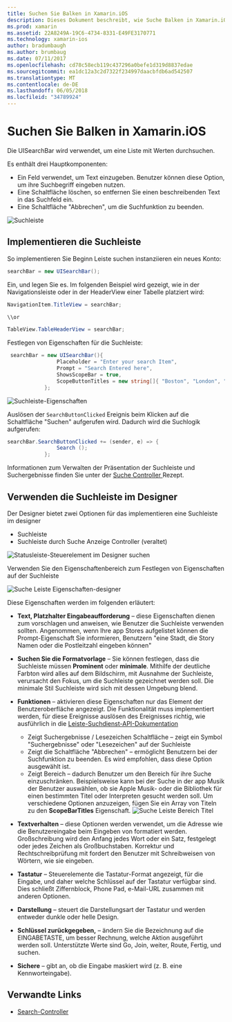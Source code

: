```yaml
---
title: Suchen Sie Balken in Xamarin.iOS
description: Dieses Dokument beschreibt, wie Suche Balken in Xamarin.iOS verwendet wird. Es wird erläutert, wie Suche Balken programmgesteuert und in Storyboards erstellen.
ms.prod: xamarin
ms.assetid: 22A8249A-19C6-4734-8331-E49FE3170771
ms.technology: xamarin-ios
author: bradumbaugh
ms.author: brumbaug
ms.date: 07/11/2017
ms.openlocfilehash: cd78c58ecb119c437296a0befe1d319d8837edae
ms.sourcegitcommit: ea1dc12a3c2d7322f234997daacbfdb6ad542507
ms.translationtype: MT
ms.contentlocale: de-DE
ms.lasthandoff: 06/05/2018
ms.locfileid: "34789924"
---
```

# <a name="search-bars-in-xamarinios"></a>Suchen Sie Balken in Xamarin.iOS

Die UISearchBar wird verwendet, um eine Liste mit Werten durchsuchen. 

Es enthält drei Hauptkomponenten: 

- Ein Feld verwendet, um Text einzugeben. Benutzer können diese Option, um ihre Suchbegriff eingeben nutzen.
- Eine Schaltfläche löschen, so entfernen Sie einen beschreibenden Text in das Suchfeld ein.
- Eine Schaltfläche "Abbrechen", um die Suchfunktion zu beenden.

![Suchleiste](searchbar-images/image1.png)

## <a name="implementing-the-search-bar"></a>Implementieren die Suchleiste

So implementieren Sie Beginn Leiste suchen instanziieren ein neues Konto:

```csharp
searchBar = new UISearchBar();
```

Ein, und legen Sie es. Im folgenden Beispiel wird gezeigt, wie in der Navigationsleiste oder in der HeaderView einer Tabelle platziert wird:

```csharp
NavigationItem.TitleView = searchBar;

\\or

TableView.TableHeaderView = searchBar;
```

Festlegen von Eigenschaften für die Suchleiste:

```csharp
 searchBar = new UISearchBar(){
                Placeholder = "Enter your search Item",
                Prompt = "Search Entered here",
                ShowsScopeBar = true,
                ScopeButtonTitles = new string[]{ "Boston", "London", "SF" },
            };
```

![Suchleiste-Eigenschaften](searchbar-images/image6.png)

Auslösen der `SearchButtonClicked` Ereignis beim Klicken auf die Schaltfläche "Suchen" aufgerufen wird. Dadurch wird die Suchlogik aufgerufen:

```csharp
searchBar.SearchButtonClicked += (sender, e) => {
                Search ();
            };
```

Informationen zum Verwalten der Präsentation der Suchleiste und Suchergebnisse finden Sie unter der [Suche Controller ](https://developer.xamarin.com/recipes/ios/content_controls/search-controller/) Rezept.

## <a name="using-the-search-bar-in-the-designer"></a>Verwenden die Suchleiste im Designer

Der Designer bietet zwei Optionen für das implementieren eine Suchleiste im designer

- Suchleiste
- Suchleiste durch Suche Anzeige Controller (veraltet)

![Statusleiste-Steuerelement im Designer suchen](searchbar-images/image2.png)

Verwenden Sie den Eigenschaftenbereich zum Festlegen von Eigenschaften auf der Suchleiste

![Suche Leiste Eigenschaften-designer](searchbar-images/image3.png)

Diese Eigenschaften werden im folgenden erläutert:

- **Text, Platzhalter Eingabeaufforderung** – diese Eigenschaften dienen zum vorschlagen und anweisen, wie Benutzer die Suchleiste verwenden sollten. Angenommen, wenn Ihre app Stores aufgelistet können die Prompt-Eigenschaft Sie informieren, Benutzern "eine Stadt, die Story Namen oder die Postleitzahl eingeben können"
- **Suchen Sie die Formatvorlage** – Sie können festlegen, dass die Suchleiste müssen **Prominent** oder **minimale**. Mithilfe der deutliche Farbton wird alles auf dem Bildschirm, mit Ausnahme der Suchleiste, verursacht den Fokus, um die Suchleiste gezeichnet werden soll. Die minimale Stil Suchleiste wird sich mit dessen Umgebung blend.
- **Funktionen** – aktivieren diese Eigenschaften nur das Element der Benutzeroberfläche angezeigt. Die Funktionalität muss implementiert werden, für diese Ereignisse auslösen des Ereignisses richtig, wie ausführlich in die [Leiste-Suchdienst-API-Dokumentation](https://developer.xamarin.com/api/type/UIKit.UISearchBar/)
    - Zeigt Suchergebnisse / Lesezeichen Schaltfläche – zeigt ein Symbol "Suchergebnisse" oder "Lesezeichen" auf der Suchleiste
    - Zeigt die Schaltfläche "Abbrechen" – ermöglicht Benutzern bei der Suchfunktion zu beenden. Es wird empfohlen, dass diese Option ausgewählt ist.
    - Zeigt Bereich – dadurch Benutzer um den Bereich für ihre Suche einzuschränken. Beispielsweise kann bei der Suche in der app Musik der Benutzer auswählen, ob sie Apple Musik- oder die Bibliothek für einen bestimmten Titel oder Interpreten gesucht werden soll. Um verschiedene Optionen anzuzeigen, fügen Sie ein Array von Titeln zu den **ScopeBarTitles** Eigenschaft.
    ![Suche Leiste Bereich Titel](searchbar-images/image4.png)

- **Textverhalten** – diese Optionen werden verwendet, um die Adresse wie die Benutzereingabe beim Eingeben von formatiert werden. Großschreibung wird den Anfang jedes Wort oder ein Satz, festgelegt oder jedes Zeichen als Großbuchstaben. Korrektur und Rechtschreibprüfung mit fordert den Benutzer mit Schreibweisen von Wörtern, wie sie eingeben.
- **Tastatur** – Steuerelemente die Tastatur-Format angezeigt, für die Eingabe, und daher welche Schlüssel auf der Tastatur verfügbar sind. Dies schließt Ziffernblock, Phone Pad, e-Mail-URL zusammen mit anderen Optionen.
- **Darstellung** – steuert die Darstellungsart der Tastatur und werden entweder dunkle oder helle Design.
- **Schlüssel zurückgegeben,** – ändern Sie die Bezeichnung auf die EINGABETASTE, um besser Rechnung, welche Aktion ausgeführt werden soll. Unterstützte Werte sind Go, Join, weiter, Route, Fertig, und suchen.
- **Sichere** – gibt an, ob die Eingabe maskiert wird (z. B. eine Kennworteingabe).

## <a name="related-links"></a>Verwandte Links

- [Search-Controller](https://developer.xamarin.com/recipes/ios/content_controls/search-controller/)
